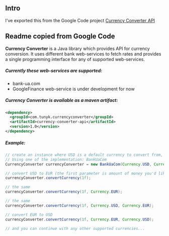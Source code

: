 ## Intro
I've exported this from the Google Code project [Currency Converter API](https://code.google.com/p/currency-converter-api/)

## Readme copied from Google Code
**Currency Converter** is a Java library which provides API for currency conversion. It uses different bank web-services to fetch rates and provides a single programming interface for any of supported web-services.

##### Currently these web-services are supported:
* bank-ua.com
* GoogleFinance web-service is under development for now

##### Currency Converter is available as a maven artifact:
```xml
<dependency>
  <groupId>com.tunyk.currencyconverter</groupId>
  <artifactId>currency-converter-api</artifactId>
  <version>1.0</version>
</dependency>
```

##### Example:

```java
// create an instance where USD is a default currency to convert from, and EUR a default one to convert to
// Using one of the implementation: BankUaCom
CurrencyConverter currencyConverter = new BankUaCom(Currency.USD, Currency.EUR);

// convert USD to EUR (the first parameter is amount of money you'd like to convert)
currencyConverter.convertCurrency(1f);

// the same
currencyConverter.convertCurrency(1f, Currency.EUR);

// the same
currencyConverter.convertCurrency(1f, Currency.USD, Currency.EUR);

// convert EUR to USD
currencyConverter.convertCurrency(1f, Currency.EUR, Currency.USD);

// and you can continue with any other supported currencies...
```